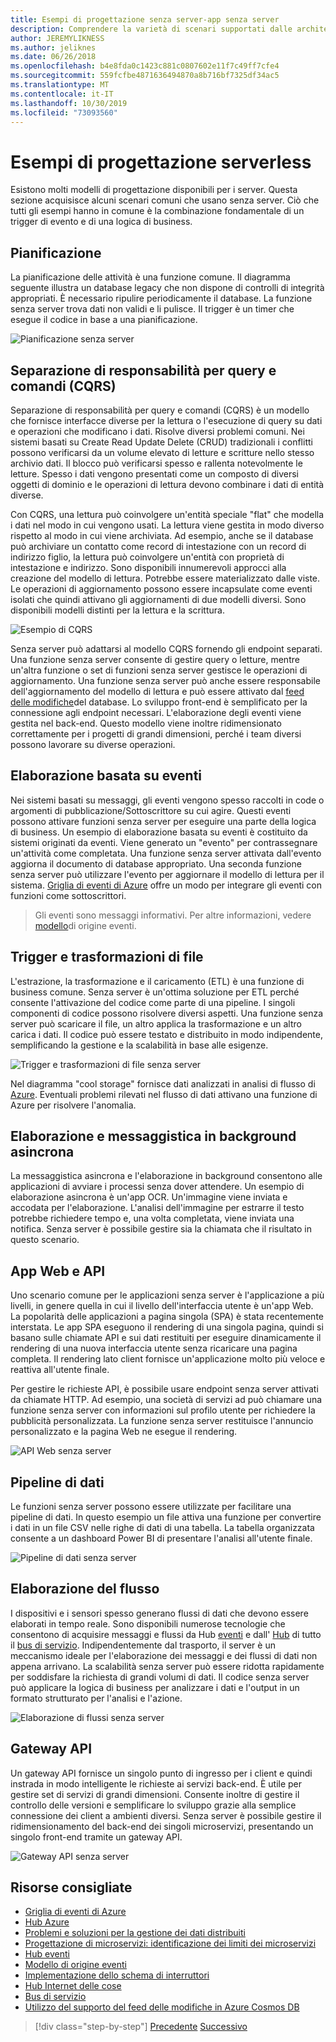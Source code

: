 ```yaml
---
title: Esempi di progettazione senza server-app senza server
description: Comprendere la varietà di scenari supportati dalle architetture senza server, dalla pianificazione e dall'elaborazione basata su eventi ai trigger di file e al processo di flusso.
author: JEREMYLIKNESS
ms.author: jeliknes
ms.date: 06/26/2018
ms.openlocfilehash: b4e8fda0c1423c881c0807602e11f7c49ff7cfe4
ms.sourcegitcommit: 559fcfbe4871636494870a8b716bf7325df34ac5
ms.translationtype: MT
ms.contentlocale: it-IT
ms.lasthandoff: 10/30/2019
ms.locfileid: "73093560"
---
```

# <a name="serverless-design-examples"></a>Esempi di progettazione serverless

Esistono molti modelli di progettazione disponibili per i server. Questa sezione acquisisce alcuni scenari comuni che usano senza server. Ciò che tutti gli esempi hanno in comune è la combinazione fondamentale di un trigger di evento e di una logica di business.

## <a name="scheduling"></a>Pianificazione

La pianificazione delle attività è una funzione comune. Il diagramma seguente illustra un database legacy che non dispone di controlli di integrità appropriati. È necessario ripulire periodicamente il database. La funzione senza server trova dati non validi e li pulisce. Il trigger è un timer che esegue il codice in base a una pianificazione.

![Pianificazione senza server](./media/serverless-scheduling.png)

## <a name="command-and-query-responsibility-segregation-cqrs"></a>Separazione di responsabilità per query e comandi (CQRS)

Separazione di responsabilità per query e comandi (CQRS) è un modello che fornisce interfacce diverse per la lettura o l'esecuzione di query su dati e operazioni che modificano i dati. Risolve diversi problemi comuni. Nei sistemi basati su Create Read Update Delete (CRUD) tradizionali i conflitti possono verificarsi da un volume elevato di letture e scritture nello stesso archivio dati. Il blocco può verificarsi spesso e rallenta notevolmente le letture. Spesso i dati vengono presentati come un composto di diversi oggetti di dominio e le operazioni di lettura devono combinare i dati di entità diverse.

Con CQRS, una lettura può coinvolgere un'entità speciale "flat" che modella i dati nel modo in cui vengono usati. La lettura viene gestita in modo diverso rispetto al modo in cui viene archiviata. Ad esempio, anche se il database può archiviare un contatto come record di intestazione con un record di indirizzo figlio, la lettura può coinvolgere un'entità con proprietà di intestazione e indirizzo. Sono disponibili innumerevoli approcci alla creazione del modello di lettura. Potrebbe essere materializzato dalle viste. Le operazioni di aggiornamento possono essere incapsulate come eventi isolati che quindi attivano gli aggiornamenti di due modelli diversi. Sono disponibili modelli distinti per la lettura e la scrittura.

![Esempio di CQRS](./media/cqrs-example.png)

Senza server può adattarsi al modello CQRS fornendo gli endpoint separati. Una funzione senza server consente di gestire query o letture, mentre un'altra funzione o set di funzioni senza server gestisce le operazioni di aggiornamento. Una funzione senza server può anche essere responsabile dell'aggiornamento del modello di lettura e può essere attivato dal [feed delle modifiche](https://docs.microsoft.com/azure/cosmos-db/change-feed)del database. Lo sviluppo front-end è semplificato per la connessione agli endpoint necessari. L'elaborazione degli eventi viene gestita nel back-end. Questo modello viene inoltre ridimensionato correttamente per i progetti di grandi dimensioni, perché i team diversi possono lavorare su diverse operazioni.

## <a name="event-based-processing"></a>Elaborazione basata su eventi

Nei sistemi basati su messaggi, gli eventi vengono spesso raccolti in code o argomenti di pubblicazione/Sottoscrittore su cui agire. Questi eventi possono attivare funzioni senza server per eseguire una parte della logica di business. Un esempio di elaborazione basata su eventi è costituito da sistemi originati da eventi. Viene generato un "evento" per contrassegnare un'attività come completata. Una funzione senza server attivata dall'evento aggiorna il documento di database appropriato. Una seconda funzione senza server può utilizzare l'evento per aggiornare il modello di lettura per il sistema. [Griglia di eventi di Azure](https://docs.microsoft.com/azure/event-grid/overview) offre un modo per integrare gli eventi con funzioni come sottoscrittori.

> Gli eventi sono messaggi informativi. Per altre informazioni, vedere [modello](https://docs.microsoft.com/azure/architecture/patterns/event-sourcing)di origine eventi.

## <a name="file-triggers-and-transformations"></a>Trigger e trasformazioni di file

L'estrazione, la trasformazione e il caricamento (ETL) è una funzione di business comune. Senza server è un'ottima soluzione per ETL perché consente l'attivazione del codice come parte di una pipeline. I singoli componenti di codice possono risolvere diversi aspetti. Una funzione senza server può scaricare il file, un altro applica la trasformazione e un altro carica i dati. Il codice può essere testato e distribuito in modo indipendente, semplificando la gestione e la scalabilità in base alle esigenze.

![Trigger e trasformazioni di file senza server](./media/serverless-file-triggers.png)

Nel diagramma "cool storage" fornisce dati analizzati in analisi di flusso di [Azure](https://docs.microsoft.com/azure/stream-analytics). Eventuali problemi rilevati nel flusso di dati attivano una funzione di Azure per risolvere l'anomalia.

## <a name="asynchronous-background-processing-and-messaging"></a>Elaborazione e messaggistica in background asincrona

La messaggistica asincrona e l'elaborazione in background consentono alle applicazioni di avviare i processi senza dover attendere. Un esempio di elaborazione asincrona è un'app OCR. Un'immagine viene inviata e accodata per l'elaborazione. L'analisi dell'immagine per estrarre il testo potrebbe richiedere tempo e, una volta completata, viene inviata una notifica. Senza server è possibile gestire sia la chiamata che il risultato in questo scenario.

## <a name="web-apps-and-apis"></a>App Web e API

Uno scenario comune per le applicazioni senza server è l'applicazione a più livelli, in genere quella in cui il livello dell'interfaccia utente è un'app Web. La popolarità delle applicazioni a pagina singola (SPA) è stata recentemente interstata. Le app SPA eseguono il rendering di una singola pagina, quindi si basano sulle chiamate API e sui dati restituiti per eseguire dinamicamente il rendering di una nuova interfaccia utente senza ricaricare una pagina completa. Il rendering lato client fornisce un'applicazione molto più veloce e reattiva all'utente finale.

Per gestire le richieste API, è possibile usare endpoint senza server attivati da chiamate HTTP. Ad esempio, una società di servizi ad può chiamare una funzione senza server con informazioni sul profilo utente per richiedere la pubblicità personalizzata. La funzione senza server restituisce l'annuncio personalizzato e la pagina Web ne esegue il rendering.

![API Web senza server](./media/serverless-web-api.png)

## <a name="data-pipeline"></a>Pipeline di dati

Le funzioni senza server possono essere utilizzate per facilitare una pipeline di dati. In questo esempio un file attiva una funzione per convertire i dati in un file CSV nelle righe di dati di una tabella. La tabella organizzata consente a un dashboard Power BI di presentare l'analisi all'utente finale.

![Pipeline di dati senza server](./media/serverless-data-pipeline.png)

## <a name="stream-processing"></a>Elaborazione del flusso

I dispositivi e i sensori spesso generano flussi di dati che devono essere elaborati in tempo reale. Sono disponibili numerose tecnologie che consentono di acquisire messaggi e flussi da Hub [eventi](https://docs.microsoft.com/azure/event-hubs/event-hubs-what-is-event-hubs) e dall' [Hub](https://docs.microsoft.com/azure/iot-hub) di tutto il [bus di servizio](https://docs.microsoft.com/azure/service-bus). Indipendentemente dal trasporto, il server è un meccanismo ideale per l'elaborazione dei messaggi e dei flussi di dati non appena arrivano. La scalabilità senza server può essere ridotta rapidamente per soddisfare la richiesta di grandi volumi di dati. Il codice senza server può applicare la logica di business per analizzare i dati e l'output in un formato strutturato per l'analisi e l'azione.

![Elaborazione di flussi senza server](./media/serverless-stream-processing.png)

## <a name="api-gateway"></a>Gateway API

Un gateway API fornisce un singolo punto di ingresso per i client e quindi instrada in modo intelligente le richieste ai servizi back-end. È utile per gestire set di servizi di grandi dimensioni. Consente inoltre di gestire il controllo delle versioni e semplificare lo sviluppo grazie alla semplice connessione dei client a ambienti diversi. Senza server è possibile gestire il ridimensionamento del back-end dei singoli microservizi, presentando un singolo front-end tramite un gateway API.

![Gateway API senza server](./media/serverless-api-gateway.png)

## <a name="recommended-resources"></a>Risorse consigliate

- [Griglia di eventi di Azure](https://docs.microsoft.com/azure/event-grid/overview)
- [Hub Azure](https://docs.microsoft.com/azure/iot-hub)
- [Problemi e soluzioni per la gestione dei dati distribuiti](../microservices/architect-microservice-container-applications/distributed-data-management.md)
- [Progettazione di microservizi: identificazione dei limiti dei microservizi](https://docs.microsoft.com/azure/architecture/microservices/microservice-boundaries)
- [Hub eventi](https://docs.microsoft.com/azure/event-hubs/event-hubs-what-is-event-hubs)
- [Modello di origine eventi](https://docs.microsoft.com/azure/architecture/patterns/event-sourcing)
- [Implementazione dello schema di interruttori](../microservices/implement-resilient-applications/implement-circuit-breaker-pattern.md)
- [Hub Internet delle cose](https://docs.microsoft.com/azure/iot-hub)
- [Bus di servizio](https://docs.microsoft.com/azure/service-bus)
- [Utilizzo del supporto del feed delle modifiche in Azure Cosmos DB](https://docs.microsoft.com/azure/cosmos-db/change-feed)

>[!div class="step-by-step"]
>[Precedente](serverless-architecture-considerations.md)
>[Successivo](azure-serverless-platform.md)
